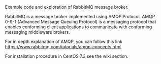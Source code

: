 Example code and exploration of RabbitMQ message broker.

RabbitMQ is a message broker implemented using AMQP Protocol. AMQP 0-9-1 (Advanced Message Queuing Protocol) is a 
messaging protocol that enables conforming client applications to communicate with conforming messaging middleware brokers.

For in depth explanation of AMQP, you can follow this link https://www.rabbitmq.com/tutorials/amqp-concepts.html

For installation procedure in CentOS 7.3,see the wiki section.

